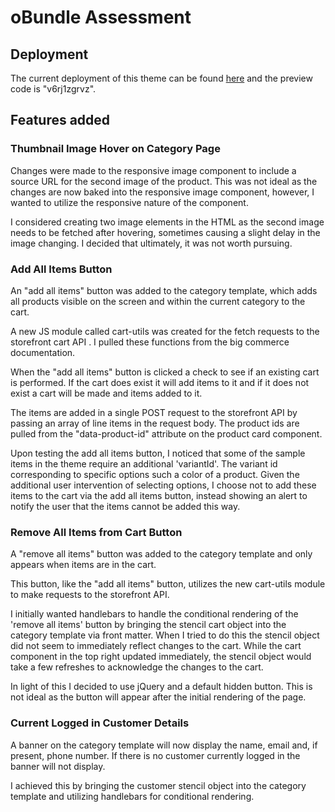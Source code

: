 # oBundle Assessment

## Deployment
The current deployment of this theme can be found [here](https://obundle-test6.mybigcommerce.com/) and the preview code is "v6rj1zgrvz".

## Features added
### Thumbnail Image Hover on Category Page
Changes were made to the responsive image component to include a source URL for the second image of the product. This was not ideal as the changes are now baked into the responsive image component, however, I wanted to utilize the responsive nature of the component. 

I considered creating two image elements in the HTML as the second image needs to be fetched after hovering, sometimes causing a slight delay in the image changing. I decided that ultimately, it was not worth pursuing.
### Add All Items Button
An "add all items" button was added to the category template, which adds all products visible on the screen and within the current category to the cart.

A new JS module called cart-utils was created for the fetch requests to the storefront cart API . I pulled these functions from the big commerce documentation.

When the "add all items" button is clicked a check to see if an existing cart is performed. If the cart does exist it will add items to it and if it does not exist a cart will be made and items added to it.

The items are added in a single POST request to the storefront API by passing an array of line items in the request body. The product ids are pulled from the "data-product-id" attribute on the product card component.

Upon testing the add all items button, I noticed that some of the sample items in the theme require an additional 'variantId'. The variant id corresponding to specific options such a color of a product. Given the additional user intervention of selecting options, I choose not to add these items to the cart via the add all items button, instead showing an alert to notify the user that the items cannot be added this way.
### Remove All Items from Cart Button
A "remove all items" button was added to the category template and only appears when items are in the cart.

This button, like the "add all items" button, utilizes the new cart-utils module to make requests to the storefront API.

I initially wanted handlebars to handle the conditional rendering of the 'remove all items' button by bringing the stencil cart object into the category template via front matter. When I tried to do this the stencil object did not seem to immediately reflect changes to the cart. While the cart component in the top right updated immediately, the stencil object would take a few refreshes to acknowledge the changes to the cart.

In light of this I decided to use jQuery and a default hidden button. This is not ideal as the button will appear after the initial rendering of the page. 
### Current Logged in Customer Details
A banner on the category template will now display the name, email and, if present, phone number. If there is no customer currently logged in the banner will not display.

I achieved this by bringing the customer stencil object into the category template and utilizing handlebars for conditional rendering.


